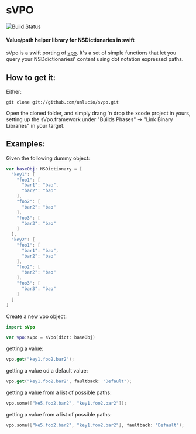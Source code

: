 # sVPO

[![Build Status](https://travis-ci.org/unlucio/svpo.svg?branch=master)](https://travis-ci.org/unlucio/svpo)

#### Value/path helper library for NSDictionaries in swift

sVpo is a swift porting of [vpo](https://github.com/unlucio/vpo). It's a set of simple functions that let you query your NSDdictionariesi' content using dot notation expressed paths.

## How to get it:

Either:

```
git clone git://github.com/unlucio/svpo.git
```

Open the cloned folder, and simply drang 'n drop the xcode project in yours, setting up the sVpo.framework under "Builds Phases" -> "Link Binary Libraries" in your target.

## Examples:

Given the following dummy object:

```swift
var baseObj: NSDictionary = [
  "key1": [
    "foo1": [
      "bar1": "bao",
      "bar2": "bao"
    ],
    "foo2": [
      "bar2": "bao"
    ],
    "foo3": [
      "bar3": "bao"
    ]
  ],
  "key2": [
    "foo1": [
      "bar1": "bao",
      "bar2": "bao"
    ],
    "foo2": [
      "bar2": "bao"
    ],
    "foo3": [
      "bar3": "bao"
    ]
  ]
]
```

Create a new vpo object:

```swift
import sVpo

var vpo:sVpo = sVpo(dict: baseObj)
```

getting a value:

```swift
vpo.get("key1.foo2.bar2");
```

getting a value od a default value:

```swift
vpo.get("key1.foo2.bar2", faultback: "Default");
```

getting a value from a list of possible paths:

```swift
vpo.some(["ke5.foo2.bar2", "key1.foo2.bar2"]);
```

getting a value from a list of possible paths:

```swift
vpo.some(["ke5.foo2.bar2", "key1.foo2.bar2"], faultback: "Default");
```

